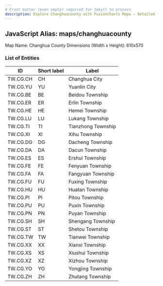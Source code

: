 ```yaml
---
# Front matter (even empty) required for Jekyll to process
description: Explore Changhuacounty with FusionCharts Maps – Detailed features for seamless integration. Try now & enhance your data visualization today! 
---
```


## JavaScript Alias: maps/changhuacounty

Map Name: Changhua County
Dimensions (Width x Height): 610x570

### List of Entities

ID | Short label | Label
---|---|---|
TW.CG.CH|CH|Changhua City
TW.CG.YU|YU|Yuanlin City
TW.CG.BE|BE|Beidou Township
TW.CG.ER|ER|Erlin Township
TW.CG.HE|HE|Hemei Township
TW.CG.LU|LU|Lukang Township
TW.CG.TI|TI|Tianzhong Township
TW.CG.XI|XI|Xihu Township
TW.CG.DG|DG|Dacheng Township
TW.CG.DA|DA|Dacun Township
TW.CG.ES|ES|Ershui Township
TW.CG.FE|FE|Fenyuan Township
TW.CG.FA|FA|Fangyuan Township
TW.CG.FU|FU|Fuxing Township
TW.CG.HU|HU|Huatan Township
TW.CG.PI|PI|Pitou Township
TW.CG.PU|PU|Puxin Township
TW.CG.PN|PN|Puyan Township
TW.CG.SH|SH|Shengang Township
TW.CG.ST|ST|Shetou Township
TW.CG.TW|TW|Tianwei Township
TW.CG.XX|XX|Xianxi Township
TW.CG.XS|XS|Xiushui Township
TW.CG.XZ|XZ|Xizhou Township
TW.CG.YO|YO|Yongjing Township
TW.CG.ZH|ZH|Zhutang Township